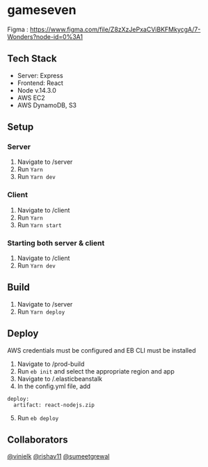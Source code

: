 # gameseven

Figma : https://www.figma.com/file/Z8zXzJePxaCViBKFMkycgA/7-Wonders?node-id=0%3A1

## Tech Stack
- Server: Express
- Frontend: React
- Node v.14.3.0
- AWS EC2
- AWS DynamoDB, S3

## Setup

### Server
1. Navigate to /server
2. Run `Yarn`
3. Run `Yarn dev`

### Client
1. Navigate to /client
2. Run `Yarn`
3. Run `Yarn start`

### Starting both server & client
1. Navigate to /client
2. Run `Yarn dev`

## Build
1. Navigate to /server
2. Run `Yarn deploy`

## Deploy
AWS credentials must be configured and EB CLI must be installed
1. Navigate to /prod-build
2. Run `eb init` and select the appropriate region and app
3. Navigate to /.elasticbeanstalk
4. In the config.yml file, add 
```
deploy:
  artifact: react-nodejs.zip
```
5. Run `eb deploy`

## Collaborators
[@vinielk](https://github.com/vinielk)
[@rishav11](https://github.com/rishav11)
[@sumeetgrewal](https://github.com/sumeetgrewal)
